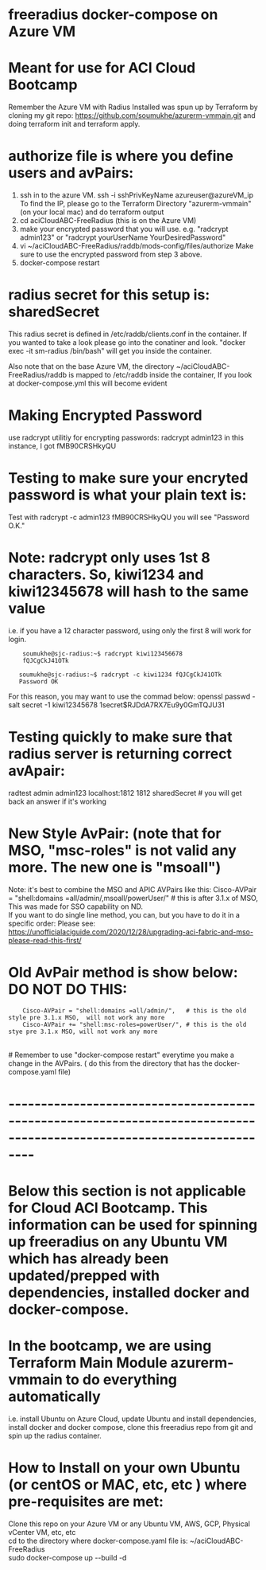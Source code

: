 # freeradius docker-compose on Azure VM
# Meant for use for ACI Cloud Bootcamp 
Remember the Azure VM with Radius Installed was spun up by Terraform by cloning my git repo: https://github.com/soumukhe/azurerm-vmmain.git and doing terraform init and terraform apply.   


  # authorize file is where you define users and avPairs: <br>
  1. ssh in to the azure VM.   ssh -i sshPrivKeyName azureuser@azureVM_ip   To find the IP, please go to the Terraform Directory "azurerm-vmmain" (on your local mac)  and do terraform output <br>
  2. cd aciCloudABC-FreeRadius  (this is on the Azure VM)<br>
  3. make your encrypted password that you will use. e.g.  "radcrypt admin123"  or   "radcrypt yourUserName YourDesiredPassword" <br>
  4. vi ~/aciCloudABC-FreeRadius/raddb/mods-config/files/authorize   Make sure to use the encrypted password from step 3 above. <br>
  5. docker-compose restart <br>
  

 # radius secret for this setup is:     sharedSecret    
 This radius secret is defined in /etc/raddb/clients.conf in the container.  If you wanted to take a look please go into the conatiner and look.  "docker exec -it sm-radius /bin/bash"  will get you inside the container. <br>
 
 Also note that on the base Azure VM,  the directory ~/aciCloudABC-FreeRadius/raddb  is mapped to /etc/raddb inside the container,  If you look at docker-compose.yml this will become evident <br>
 
 # Making Encrypted Password <br>
 use radcrypt utilitiy for encrypting passwords:     radcrypt admin123       in this instance, I got fMB90CRSHkyQU <br>
 
 # Testing to make sure your encryted password is what your plain text is: <br>
 Test with radcrypt -c admin123 fMB90CRSHkyQU         you will see "Password O.K." <br>
 
 # Note:  radcrypt only uses 1st 8 characters.  So, kiwi1234  and   kiwi12345678 will hash to the same value
 i.e.  if you have a 12 character password,  using only the first 8 will work for login.  
 
        soumukhe@sjc-radius:~$ radcrypt kiwi123456678
        fQJCgCkJ41OTk
        
       soumukhe@sjc-radius:~$ radcrypt -c kiwi1234 fQJCgCkJ41OTk
       Password OK
       
  For this reason, you may want to use the commad below:
       openssl passwd -salt secret -1 kiwi12345678
       $1$secret$RJDdA7RX7Eu9y0GmTQJU31


 # Testing quickly to make sure that radius server is returning correct avApair: <br>
 radtest admin admin123 localhost:1812 1812 sharedSecret          # you will get back an answer if it's working <br>

# New Style AvPair:   (note that for MSO, "msc-roles" is not valid any more.  The new one is "msoall")
 Note:   it's best to combine the MSO and APIC  AVPairs like this:  Cisco-AVPair = "shell:domains =all/admin/,msoall/powerUser/"   # this is after 3.1.x of MSO, 
  This was made for SSO capability on ND. <br>
 If you want to do single line method, you can, but you have to do it in a specific order:  Please see: https://unofficialaciguide.com/2020/12/28/upgrading-aci-fabric-and-mso-please-read-this-first/  <br>

# Old AvPair method is show below:   DO NOT DO THIS: <br>
        Cisco-AVPair = "shell:domains =all/admin/",   # this is the old style pre 3.1.x MSO,  will not work any more 
        Cisco-AVPair += "shell:msc-roles=powerUser/", # this is the old stye pre 3.1.x MSO, will not work any more 
<br>
# Remember to use "docker-compose restart" everytime you make a change in the AVPairs. ( do this from the directory that has the docker-compose.yaml file) <br>


# ----------------------------------------------------------------------------------------------------------------------
# Below this section is not applicable for Cloud ACI Bootcamp. This information can be used for spinning up freeradius on any Ubuntu VM which has already been updated/prepped with dependencies, installed docker and docker-compose.

# In the bootcamp, we are using Terraform Main Module azurerm-vmmain to do everything automatically 
i.e.  install Ubuntu on Azure Cloud, update Ubuntu and install dependencies, install docker and docker compose, clone this freeradius repo from git and spin up the radius container.
#  How to Install on your own Ubuntu (or centOS or MAC, etc, etc ) where pre-requisites are met:  <br>
   Clone this repo on your Azure VM or any Ubuntu VM, AWS, GCP, Physical vCenter VM, etc, etc <br>
   cd to the directory where docker-compose.yaml file is:  ~/aciCloudABC-FreeRadius <br>
   sudo docker-compose up --build -d  <br>

